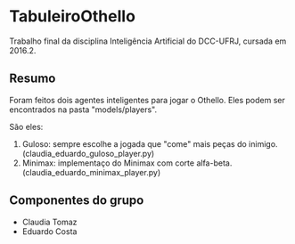 # TabuleiroOthello
Trabalho final da disciplina Inteligência Artificial do DCC-UFRJ, cursada em 2016.2.


## Resumo
Foram feitos dois agentes inteligentes para jogar o Othello.
Eles podem ser encontrados na pasta "models/players".

São eles:
 1. Guloso: sempre escolhe a jogada que "come" mais peças do inimigo. (claudia_eduardo_guloso_player.py)
 2. Minimax: implementaço do Minimax com corte alfa-beta. (claudia_eduardo_minimax_player.py)


## Componentes do grupo
- Claudia Tomaz
- Eduardo Costa
